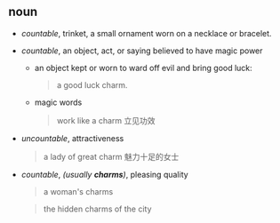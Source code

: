## noun
- *countable*, trinket, a small ornament worn on a necklace or bracelet.
- *countable*, an object, act, or saying believed to have magic power
  - an object kept or worn to ward off evil and bring good luck: 
    > a good luck charm.
  - magic words
    > work like a charm
      立见功效
- *uncountable*, attractiveness
  > a lady of great charm
  魅力十足的女士
- *countable*, *(usually **charms**)*, pleasing quality
  > a woman's charms

  > the hidden charms of the city
